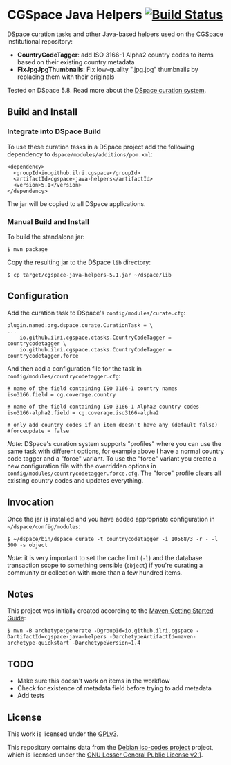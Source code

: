 # CGSpace Java Helpers [![Build Status](https://travis-ci.org/ilri/cgspace-java-helpers.svg?branch=dspace5)](https://travis-ci.org/ilri/dspace-curation-tasks)
DSpace curation tasks and other Java-based helpers used on the [CGSpace](https://cgspace.cgiar.org) institutional repository:

- **CountryCodeTagger**: add ISO 3166-1 Alpha2 country codes to items based on their existing country metadata
- **FixJpgJpgThumbnails**: Fix low-quality ".jpg.jpg" thumbnails by replacing them with their originals

Tested on DSpace 5.8. Read more about the [DSpace curation system](https://wiki.lyrasis.org/display/DSDOC5x/Curation+System).

## Build and Install

### Integrate into DSpace Build
To use these curation tasks in a DSpace project add the following dependency to `dspace/modules/additions/pom.xml`:

```
<dependency>
  <groupId>io.github.ilri.cgspace</groupId>
  <artifactId>cgspace-java-helpers</artifactId>
  <version>5.1</version>
</dependency>
```

The jar will be copied to all DSpace applications.

### Manual Build and Install
To build the standalone jar:

```
$ mvn package
```

Copy the resulting jar to the DSpace `lib` directory:

```
$ cp target/cgspace-java-helpers-5.1.jar ~/dspace/lib
```

## Configuration
Add the curation task to DSpace's `config/modules/curate.cfg`:

```
plugin.named.org.dspace.curate.CurationTask = \
...
    io.github.ilri.cgspace.ctasks.CountryCodeTagger = countrycodetagger \
    io.github.ilri.cgspace.ctasks.CountryCodeTagger = countrycodetagger.force
```

And then add a configuration file for the task in `config/modules/countrycodetagger.cfg`:

```
# name of the field containing ISO 3166-1 country names
iso3166.field = cg.coverage.country

# name of the field containing ISO 3166-1 Alpha2 country codes
iso3166-alpha2.field = cg.coverage.iso3166-alpha2

# only add country codes if an item doesn't have any (default false)
#forceupdate = false
```

*Note*: DSpace's curation system supports "profiles" where you can use the same task with different options, for example above I have a normal country code tagger and a "force" variant. To use the "force" variant you create a new configuration file with the overridden options in `config/modules/countrycodetagger.force.cfg`. The "force" profile clears all existing country codes and updates everything.

## Invocation
Once the jar is installed and you have added appropriate configuration in `~/dspace/config/modules`:

```
$ ~/dspace/bin/dspace curate -t countrycodetagger -i 10568/3 -r - -l 500 -s object
```

*Note*: it is very important to set the cache limit (`-l`) and the database transaction scope to something sensible (`object`) if you're curating a community or collection with more than a few hundred items.

## Notes
This project was initially created according to the [Maven Getting Started Guide](https://maven.apache.org/guides/getting-started/):

```console
$ mvn -B archetype:generate -DgroupId=io.github.ilri.cgspace -DartifactId=cgspace-java-helpers -DarchetypeArtifactId=maven-archetype-quickstart -DarchetypeVersion=1.4
```

## TODO

- Make sure this doesn't work on items in the workflow
- Check for existence of metadata field before trying to add metadata
- Add tests

## License
This work is licensed under the [GPLv3](https://www.gnu.org/licenses/gpl-3.0.en.html).

This repository contains data from the [Debian iso-codes project](https://salsa.debian.org/iso-codes-team/iso-codes) project, which is licensed under the [GNU Lesser General Public License v2.1](https://salsa.debian.org/iso-codes-team/iso-codes/-/blob/main/COPYING).
